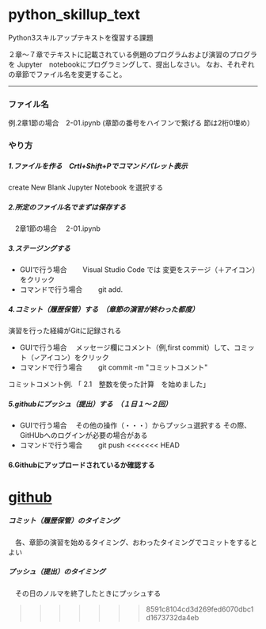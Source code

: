 # python_skillup_text
Python3スキルアップテキストを復習する課題

２章～７章でテキストに記載されている例題のプログラムおよび演習のプログラを
Jupyter　notebookにプログラミングして、提出しなさい。
なお、それぞれの章節でファイル名を変更すること。

---
### ファイル名
例.2章1節の場合　2-01.ipynb  (章節の番号をハイフンで繋げる 節は2桁0埋め）

### やり方
##### 1.ファイルを作る　Crtl+Shift+Pでコマンドパレット表示
create New Blank Jupyter Notebook を選択する

##### 2.所定のファイル名でまずは保存する
　2章1節の場合　 2-01.ipynb 
 
##### 3.ステージングする
  * GUIで行う場合　
  　Visual Studio Code では 変更をステージ（＋アイコン）をクリック
  * コマンドで行う場合 
　　git add.

##### 4.コミット（履歴保管）する　（章節の演習が終わった都度）
  演習を行った経緯がGitに記録される
  
  * GUIで行う場合　
    メッセージ欄にコメント（例,first commit）して、コミット（✓アイコン）をクリック
  * コマンドで行う場合 
　　git commit -m "コミットコメント"
  
  コミットコメント例. 「 2.1　整数を使った計算　を始めました」

##### 5.githubにプッシュ（提出）する　（１日１～２回）
  * GUIで行う場合　
    その他の操作（・・・）からプッシュ選択する
    その際、GitHUbへのログインが必要の場合がある
  * コマンドで行う場合 
　　git push
<<<<<<< HEAD

#### 6.Githubにアップロードされているか確認する
  [github](https://github.com/)
=======
  
##### コミット（履歴保管）のタイミング
　各、章節の演習を始めるタイミング、おわったタイミングでコミットをするとよい

##### プッシュ（提出）のタイミング
　その日のノルマを終了したときにプッシュする
 
  
  
>>>>>>> 8591c8104cd3d269fed6070dbc1d1673732da4eb
